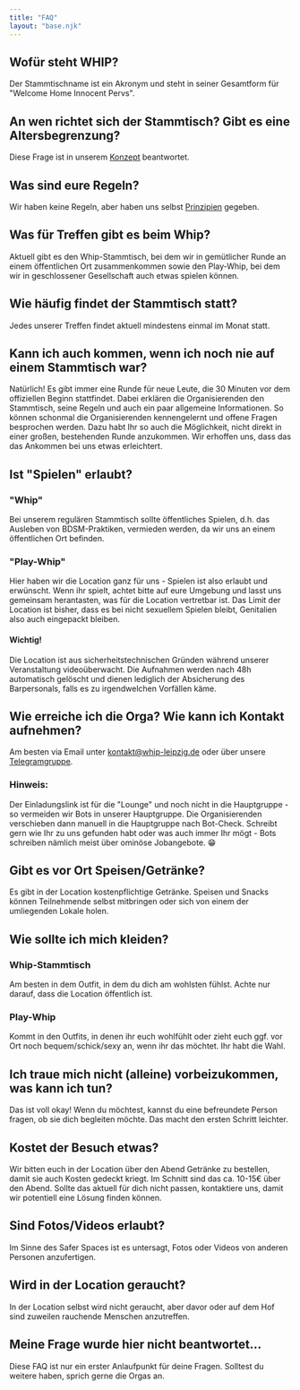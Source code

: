 ```yaml
---
title: "FAQ"
layout: "base.njk"
---
```

## Wofür steht WHIP?
Der Stammtischname ist ein Akronym und steht in seiner Gesamtform für "Welcome Home Innocent Pervs".

## An wen richtet sich der Stammtisch? Gibt es eine Altersbegrenzung?
Diese Frage ist in unserem [Konzept](/konzept.html) beantwortet.

## Was sind eure Regeln?
Wir haben keine Regeln, aber haben uns selbst [Prinzipien](/prinzipien.html) gegeben.

## Was für Treffen gibt es beim Whip?
Aktuell gibt es den Whip-Stammtisch, bei dem wir in gemütlicher Runde an einem öffentlichen Ort zusammenkommen sowie den Play-Whip, bei dem wir in geschlossener Gesellschaft auch etwas spielen können.

## Wie häufig findet der Stammtisch statt?
Jedes unserer Treffen findet aktuell mindestens einmal im Monat statt.

## Kann ich auch kommen, wenn ich noch nie auf einem Stammtisch war?
Natürlich! Es gibt immer eine Runde für neue Leute, die 30 Minuten vor dem offiziellen Beginn stattfindet. Dabei erklären die Organisierenden den Stammtisch, seine Regeln und auch ein paar allgemeine Informationen. So können schonmal die Organisierenden kennengelernt und offene Fragen besprochen werden. Dazu habt Ihr so auch die Möglichkeit, nicht direkt in einer großen, bestehenden Runde anzukommen. Wir erhoffen uns, dass das das Ankommen bei uns etwas erleichtert.

## Ist "Spielen" erlaubt?
### "Whip"
Bei unserem regulären Stammtisch sollte öffentliches Spielen, d.h. das Ausleben von BDSM-Praktiken, vermieden werden, da wir uns an einem öffentlichen Ort befinden.

### "Play-Whip"
Hier haben wir die Location ganz für uns - Spielen ist also erlaubt und erwünscht.
Wenn ihr spielt, achtet bitte auf eure Umgebung und lasst uns gemeinsam herantasten, was für die Location vertretbar ist. Das Limit der Location ist bisher, dass es bei nicht sexuellem Spielen bleibt, Genitalien also auch eingepackt bleiben. 

#### Wichtig!
Die Location ist aus sicherheitstechnischen Gründen während unserer Veranstaltung videoüberwacht. Die Aufnahmen werden nach 48h automatisch gelöscht und dienen lediglich der Absicherung des Barpersonals, falls es zu irgendwelchen Vorfällen käme. 

## Wie erreiche ich die Orga? Wie kann ich Kontakt aufnehmen?
Am besten via Email unter [kontakt@whip-leipzig.de](mailto:kontakt@whip-leipzig.de) oder über unsere [Telegramgruppe](https://t.me/+nErQRBpG9xFkNTc6).
### Hinweis:
Der Einladungslink ist für die "Lounge" und noch nicht in die Hauptgruppe - so vermeiden wir Bots in unserer Hauptgruppe. Die Organisierenden verschieben dann manuell in die Hauptgruppe nach Bot-Check. Schreibt gern wie Ihr zu uns gefunden habt oder was auch immer Ihr mögt - Bots schreiben nämlich meist über ominöse Jobangebote. 😁

## Gibt es vor Ort Speisen/Getränke?
Es gibt in der Location kostenpflichtige Getränke. Speisen und Snacks können Teilnehmende selbst mitbringen oder sich von einem der umliegenden Lokale holen.

## Wie sollte ich mich kleiden?
### Whip-Stammtisch
Am besten in dem Outfit, in dem du dich am wohlsten fühlst. Achte nur darauf, dass die Location öffentlich ist.

### Play-Whip
Kommt in den Outfits, in denen ihr euch wohlfühlt oder zieht euch ggf. vor Ort noch bequem/schick/sexy an, wenn ihr das möchtet. Ihr habt die Wahl.

## Ich traue mich nicht (alleine) vorbeizukommen, was kann ich tun?
Das ist voll okay! Wenn du möchtest, kannst du eine befreundete Person fragen, ob sie dich begleiten möchte. Das macht den ersten Schritt leichter.

## Kostet der Besuch etwas?
Wir bitten euch in der Location über den Abend Getränke zu bestellen, damit sie auch Kosten gedeckt kriegt. Im Schnitt sind das ca. 10-15€ über den Abend. Sollte das aktuell für dich nicht passen, kontaktiere uns, damit wir potentiell eine Lösung finden können.

## Sind Fotos/Videos erlaubt?
Im Sinne des Safer Spaces ist es untersagt, Fotos oder Videos von anderen Personen anzufertigen.

## Wird in der Location geraucht?
In der Location selbst wird nicht geraucht, aber davor oder auf dem Hof sind zuweilen rauchende Menschen anzutreffen.

## Meine Frage wurde hier nicht beantwortet...
Diese FAQ ist nur ein erster Anlaufpunkt für deine Fragen. Solltest du weitere haben, sprich gerne die Orgas an.
